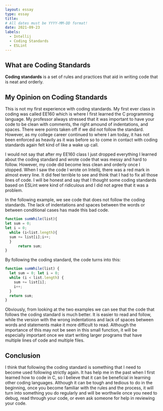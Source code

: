 ```yaml
---
layout: essay
type: essay
title: 
# All dates must be YYYY-MM-DD format!
date: 2021-09-23
labels:
  - Intellij
  - Coding Standards
  - ESLint
---
```


## What are Coding Standards

**Coding standards** is a set of rules and practices that aid in writing code that is neat and orderly.

## My Opinion on Coding Standards

This is not my first experience with coding standards. My first ever class in coding was called EE160 which is where I first learned the C programming language. My professor always stressed that it was important to have your code to be clean with comments, the right amound of indentations, and spaces. There were points taken off if we did not follow the standard. However, as my college career continued to where I am today, it has not been enforced as heavily as it was before so to come in contact with coding standards again felt kind of like a wake up call.

I would not say that after my EE160 class I just dropped everything I learned about the coding standard and wrote code that was messy and hard to follow. However, my code did become less clean and orderly once I stopped. When I saw the code I wrote on Intellij, there was a red mark in almost every line. It did feel terrible to see and think that I had to fix all those lines of code. I will be honest and say that I thought some coding standards based on ESLint were kind of ridiculous and I did not agree that it was a problem.

In the following example, we see code that does not follow the coding standards. The lack of indentations and spaces between the words or between conditional cases has made this bad code.

```js
function sumWhile(list){
let sum = 0;
let i = 0;
  while (i<list.length){
  sum += list[i];i++;
  }
      return sum;
}
```
By following the coding standard, the code turns into this:
```js
function sumWhile(list) {
  let sum = 0; let i = 0;
  while (i < list.length) {
    sum += list[i];
    i++;
  }
  return sum;
}
```
Obviously, from looking at the two examples we can see that the code that follows the coding standard is much better. It is easier to read and follow, while the version with the wrong indentations and lack of spaces between words and statements make it more difficult to read. Although the importance of this may not be seen in this small function, it will be especially important once we start writing larger programs that have multiple lines of code and multiple files.

## Conclusion

I think that following the coding standard is something that I need to become used following strictly again. It has help me in the past when I first learned how to code in C, so I believe that it can be beneficial in learning other coding languages. Although it can be tough and tedious to do in the beginning, once you become familiar with the rules and the process, it will turn into something you do regularly and will be worthwile once you need to debug, read through your code, or even ask someone for help in reviewing your code.
